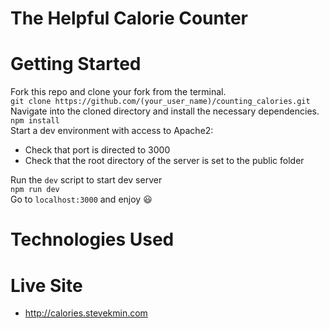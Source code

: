 # The Helpful Calorie Counter
# Getting Started 
Fork this repo and clone your fork from the terminal.  
`git clone https://github.com/(your_user_name)/counting_calories.git`  
Navigate into the cloned directory and install the necessary dependencies.  
`npm install`  
Start a dev environment with access to Apache2:  
- Check that port is directed to 3000  
- Check that the root directory of the server is set to the public folder  

Run the `dev` script to start dev server  
`npm run dev`  
Go to `localhost:3000` and enjoy 😃  
# Technologies Used
# Live Site 
- http://calories.stevekmin.com
